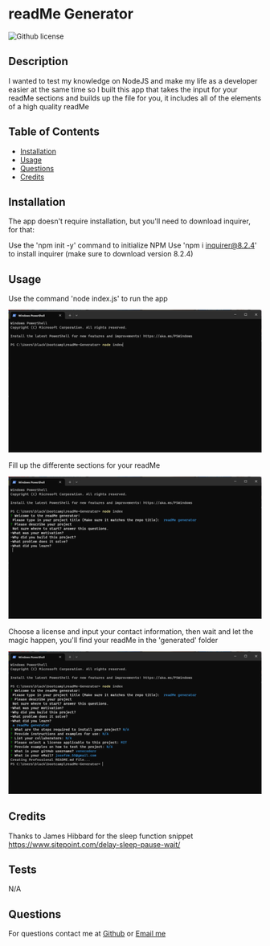 # readMe Generator
![Github license](https://img.shields.io/badge/license-none-blue.svg)

## Description
I wanted to test my knowledge on NodeJS and make my life as a developer easier at the same time so I built this app that takes the input for your readMe sections and builds up the file for you, it includes all of the elements of a high quality readMe

## Table of Contents
- [Installation](#installation)
- [Usage](#usage)
- [Questions](#questions)
- [Credits](#credits)

## Installation

The app doesn't require installation, but you'll need to download inquirer, for that:

Use the 'npm init -y' command to initialize NPM
Use 'npm i inquirer@8.2.4' to install inquirer (make sure to download version 8.2.4)

## Usage

Use the command 'node index.js' to run the app

![alt text](./assets/img/ss1.png)

Fill up the differente sections for your readMe

![alt text](./assets/img/ss2.png)

Choose a license and input your contact information, then wait and let the magic happen, you'll find your readMe in the 'generated' folder

![alt text](./assets/img/ss3.png)
## Credits

Thanks to James Hibbard for the sleep function snippet
https://www.sitepoint.com/delay-sleep-pause-wait/

## Tests
N/A
## Questions
For questions contact me at [Github](https://github.com/venecoderr) or [Email me](mailto:josefrm.55@gmail.com)
